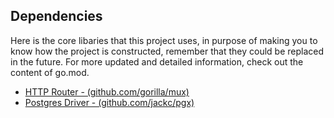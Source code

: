 


## Dependencies
Here is the core libaries that this project uses, in purpose of making you to know how the project is constructed, remember that they could be replaced in the future.
For more updated and detailed information, check out the content of go.mod.

- [HTTP Router - (github.com/gorilla/mux)](https://github.com/gorilla/mux)
- [Postgres Driver - (github.com/jackc/pgx)](https://github.com/jackc/pgx)
